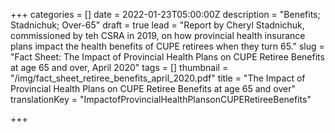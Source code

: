 +++
categories = []
date = 2022-01-23T05:00:00Z
description = "Benefits; Stadnichuk; Over-65"
draft = true
lead = "Report by Cheryl Stadnichuk, commissioned by teh CSRA in 2019, on how provincial health insurance plans impact the health benefits of CUPE retirees when they turn 65."
slug = "Fact Sheet: The Impact of Provincial Health Plans on CUPE Retiree Benefits at age 65 and over, April 2020"
tags = []
thumbnail = "/img/fact_sheet_retiree_benefits_april_2020.pdf"
title = "The Impact of Provincial Health Plans on CUPE Retiree Benefits at age 65 and over"
translationKey = "ImpactofProvincialHealthPlansonCUPERetireeBenefits"

+++
